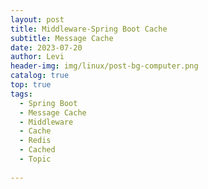 ```yaml
---
layout: post
title: Middleware-Spring Boot Cache
subtitle: Message Cache
date: 2023-07-20
author: Levi
header-img: img/linux/post-bg-computer.png
catalog: true
top: true
tags:
  - Spring Boot
  - Message Cache
  - Middleware
  - Cache
  - Redis
  - Cached
  - Topic
 
---
```


